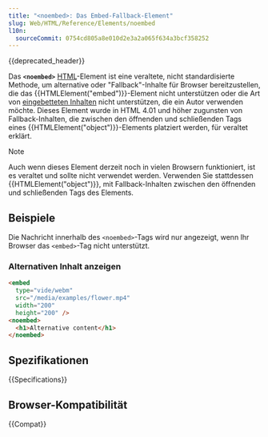 ```yaml
---
title: "<noembed>: Das Embed-Fallback-Element"
slug: Web/HTML/Reference/Elements/noembed
l10n:
  sourceCommit: 0754cd805a8e010d2e3a2a065f634a3bcf358252
---
```


{{deprecated_header}}

Das **`<noembed>`** [HTML](/de/docs/Web/HTML)-Element ist eine veraltete, nicht standardisierte Methode, um alternative oder "Fallback"-Inhalte für Browser bereitzustellen, die das {{HTMLElement("embed")}}-Element nicht unterstützen oder die Art von [eingebetteten Inhalten](/de/docs/Web/HTML/Guides/Content_categories#embedded_content) nicht unterstützen, die ein Autor verwenden möchte. Dieses Element wurde in HTML 4.01 und höher zugunsten von Fallback-Inhalten, die zwischen den öffnenden und schließenden Tags eines {{HTMLElement("object")}}-Elements platziert werden, für veraltet erklärt.

> [!NOTE]
> Auch wenn dieses Element derzeit noch in vielen Browsern funktioniert, ist es veraltet und sollte nicht verwendet werden. Verwenden Sie stattdessen {{HTMLElement("object")}}, mit Fallback-Inhalten zwischen den öffnenden und schließenden Tags des Elements.

## Beispiele

Die Nachricht innerhalb des `<noembed>`-Tags wird nur angezeigt, wenn Ihr Browser das `<embed>`-Tag nicht unterstützt.

### Alternativen Inhalt anzeigen

```html
<embed
  type="vide/webm"
  src="/media/examples/flower.mp4"
  width="200"
  height="200" />
<noembed>
  <h1>Alternative content</h1>
</noembed>
```

## Spezifikationen

{{Specifications}}

## Browser-Kompatibilität

{{Compat}}
